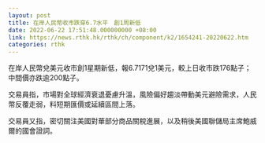 ```yaml
---
layout: post
title: 在岸人民幣收市跌穿6.7水平　創1周新低
date: 2022-06-22 17:51:48.000000000 +08:00
link: https://news.rthk.hk/rthk/ch/component/k2/1654241-20220622.htm
categories: rthk
---
```


在岸人民幣兌美元收市創1星期新低，報6.7171兌1美元，較上日收市跌176點子；中間價亦跌逾200點子。

交易員指，市場對全球經濟衰退憂慮升溫，風險偏好趨淡帶動美元避險需求，人民幣反覆走弱，料短期匯價或延續區間上落。

交易員又指，密切關注美國對華部分商品關稅進展，以及稍後美國聯儲局主席鮑威爾的國會證詞。
